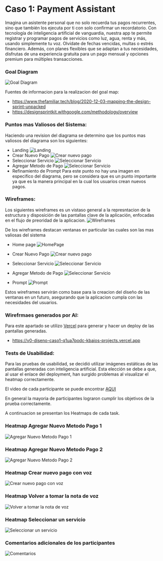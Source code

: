 # Caso 1: Payment Assistant

Imagina un asistente personal que no solo recuerda tus pagos recurrentes, sino que también los ejecuta por ti con solo confirmar un recordatorio. Con tecnología de inteligencia artificial de vanguardia, nuestra app te permite registrar y programar pagos de servicios como luz, agua, renta y más, usando simplemente tu voz. Olvídate de fechas vencidas, multas o estrés financiero. Además, con planes flexibles que se adaptan a tus necesidades, disfrutas de una experiencia gratuita para un pago mensual y opciones premium para múltiples transacciones.

### Goal Diagram
![Goal Diagram](assets/Goal_Diagram.png)

Fuentes de informacion para la realizacion del goal map:
 - https://www.thefamiliar.tech/blog/2020-12-03-mapping-the-design-sprint-unpacked
 - https://designsprintkit.withgoogle.com/methodology/overview

### Puntos mas Valiosos del Sistema:

Haciendo una revision del diagrama se determino que los puntos mas valiosos del diagrama son los siguientes:
- Landing 
    ![Landing](assets/Landing.png)
- Crear Nuevo Pago
    ![Crear nuevo pago](assets/CrearPago.png)
- Seleccionar Servicio
    ![Seleccionar Servicio](assets/SeleccionarServicio.png)
- Agregar Metodo de Pago
![Seleccionar Servicio](assets/AgregarMetodoPago.png)  
- Refinamiento de Prompt
    Para este punto no hay una imagen en especifico del diagrama, pero se considera que es un punto importante ya que es la manera principal en la cual los usuarios crean nuevos pagos.

### Wireframes:
Los siguientes wireframes es un vistaso general a la represntacion de la estructura y disposición de las pantallas clave de la aplicación, enfocadas en el flujo de preoridad de la aplicacion.
![Wireframes](assets/Wireframes/wireFrame.png)

De los wireframes destacan ventanas en particular las cuales son las mas valiosas del sistema

- Home page 
![HomePage](assets/Wireframes/HomePageFrame.png)

- Crear Nuevo Pago
![Crear nuevo pago](assets/Wireframes/CrearPagoFrame.png)


- Seleccionar Servicio
![Seleccionar Servicio](assets/Wireframes/SeleccionarServicioFrame.png)


- Agregar Metodo de Pago
![Seleccionar Servicio](assets/Wireframes/AgregarMetodoPagoFrame.png)  

- Prompt
![Prompt](assets/Wireframes/PromptFrame.png)  


Estos wireframes servirán como base para la creacion del diseño de las ventanas en un futuro, asegurando que la aplicacion cumpla con las necesidades del usuarios.

### Wirefrmaes generados por AI:

Para este apartado se utilizo [Vercel](https://v0.dev) para generar y hacer un deploy de las pantallas generadas.

- https://v0-diseno-caso1-q1ua7podc-kbaios-projects.vercel.app


### Tests de Usabilidad:

Para las pruebas de usabilidad, se decidió utilizar imágenes estáticas de las pantallas generadas con inteligencia artificial. Esta elección se debe a que, al usar el enlace del deployment, han surgido problemas al visualizar el heatmap correctamente.

El video de cada participante se puede encontrar [AQUI](https://estudianteccr-my.sharepoint.com/:f:/g/personal/salazard_estudiantec_cr/EqnIbTOnreBMkvLA-SQaN2ABu_kOKF-pligxiGw7koSbwA?e=ZxbMel)

En general la mayoria de participantes lograron cumplir los objetivos de la prueba correctamente.  

A continuacion se presentan los Heatmaps de cada task.
### Heatmap Agregar Nuevo Metodo Pago 1
![Agregar Nuevo Metodo Pago 1](assets/Heatmaps/heatmap1.png)

### Heatmap Agregar Nuevo Metodo Pago 2
![Agregar Nuevo Metodo Pago 2](assets/Heatmaps/heatmap2.png)

### Heatmap Crear nuevo pago con voz
![Crear nuevo pago con voz](assets/Heatmaps/heatmap3.png)

### Heatmap Volver a tomar la nota de voz
![Volver a tomar la nota de voz](assets/Heatmaps/heatmap4.png)

### Heatmap Seleccionar un servicio
![Seleccionar un servicio](assets/Heatmaps/heatmap5.png)

### Comentarios adicionales de los participantes
![Comentarios](assets/comentarios.png)